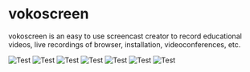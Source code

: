 vokoscreen
==========

vokoscreen is an easy to use screencast creator to record educational videos, live recordings of browser, installation, videoconferences, etc.

![Test](http://linuxecke.volkoh.de/vokoscreen/vokoscreen-0.png)
![Test](http://linuxecke.volkoh.de/vokoscreen/vokoscreen-1.png)
![Test](http://linuxecke.volkoh.de/vokoscreen/vokoscreen-2.png)
![Test](http://linuxecke.volkoh.de/vokoscreen/vokoscreen-3.png)
![Test](http://linuxecke.volkoh.de/vokoscreen/vokoscreen-4.png)
![Test](http://linuxecke.volkoh.de/vokoscreen/vokoscreen-5.png)
![Test](http://linuxecke.volkoh.de/vokoscreen/vokoscreen-6.png)
